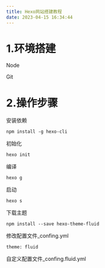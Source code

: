 ```yaml
---
title: Hexo网站搭建教程
date: 2023-04-15 16:34:44
---
```



# 1.环境搭建

Node

Git

# 2.操作步骤

安装依赖

```
npm install -g hexo-cli
```

初始化

```
hexo init
```

编译

```
hexo g
```

启动

```
hexo s
```

下载主题

```
npm install --save hexo-theme-fluid
```

修改配置文件_confing.yml

```
theme: fluid
```

自定义配置文件_confing.fluid.yml



